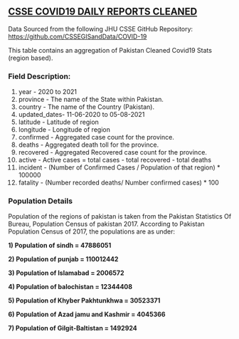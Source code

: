 
## [CSSE COVID19 DAILY REPORTS CLEANED](https://github.com/OmdenaAI/omdena-pakistan-covid-analysis/blob/Data-Collection/Datasets/Covid19-Cleaned-Data/csse_covid19_daily_reports_cleaned.csv)

Data Sourced from the following JHU CSSE GitHub Repository: 
https://github.com/CSSEGISandData/COVID-19

This table contains an aggregation of Pakistan Cleaned Covid19 Stats (region based).

### Field Description:

1. year - 2020 to 2021
2. province - The name of the State within Pakistan.
3. country - The name of the Country (Pakistan).
4. updated_dates- 11-06-2020 to 05-08-2021
5. latitude - Latitude of region
6. longitude - Longitude of region
7. confirmed - Aggregated case count for the province.
8. deaths - Aggregated death toll for the province.
9. recovered - Aggregated Recovered case count for the province.
10. active - Active cases = total cases - total recovered - total deaths
11. incident - (Number of Confirmed Cases / Population of that region) * 100000
12. fatality - (Number recorded deaths/ Number confirmed cases) * 100

### Population Details

Population of the regions of pakistan is taken from the Pakistan Statistics Of Bureau, Population Census of pakistan 2017. According to Pakistan Population Census of 2017, the populations are as under:

**1) Population of sindh = 47886051**

**2) Population of punjab = 110012442**

**3) Population of Islamabad = 2006572**

**4) Population of balochistan = 12344408**

**5) Population of Khyber Pakhtunkhwa = 30523371**

**6) Population of Azad jamu and Kashmir = 4045366**

**7) Population of Gilgit-Baltistan = 1492924**





